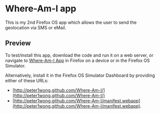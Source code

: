 # Where-Am-I app

This is my 2nd Firefox OS app which allows the user to send the geolocation via SMS or eMail.

## Preview

To test/install this app, download the code and run it on a web server, or navigate to [Where-Am-I App](http://peter1wong.github.com/Where-Am-I/) in Firefox on a device or in the Firefox OS Simulator.

Alternatively, install it in the Firefox OS Simulator Dashboard by providing either of these URLs:

* [http://peter1wong.github.com/Where-Am-I/](http://peter1wong.github.com/Where-Am-I/)
* [http://peter1wong.github.com/Where-Am-I/manifest.webapp](http://peter1wong.github.com/Where-Am-I/manifest.webapp).
